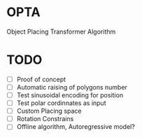 # OPTA
Object Placing Transformer Algorithm

# TODO
-[ ] Proof of concept
-[ ] Automatic raising of polygons number
-[ ] Test sinusoidal encoding for position
-[ ] Test polar cordinnates as input
-[ ] Custom Placing space
-[ ] Rotation Constrains
-[ ] Offline algorithm, Autoregressive model?
